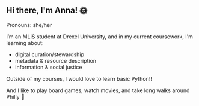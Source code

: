 ## Hi there, I'm Anna! :sun_with_face:
Pronouns: she/her

I’m an MLIS student at Drexel University, and in my current coursework, I'm learning about:
+ digital curation/stewardship
+ metadata & resource description
+ information & social justice

Outside of my courses, I would love to learn basic Python!!

And I like to play board games, watch movies, and take long walks around Philly :sunflower:



<!--
**anna-m-h5/anna-m-h5** is a ✨ _special_ ✨ repository because its `README.md` (this file) appears on your GitHub profile.

Here are some ideas to get you started:

- 🔭 I’m currently working on ...
- 🌱 I’m currently learning ...
- 👯 I’m looking to collaborate on ...
- 🤔 I’m looking for help with ...
- 💬 Ask me about ...
- 📫 How to reach me: ...
- 😄 Pronouns: ... she/her
- ⚡ Fun fact: ...
-->

